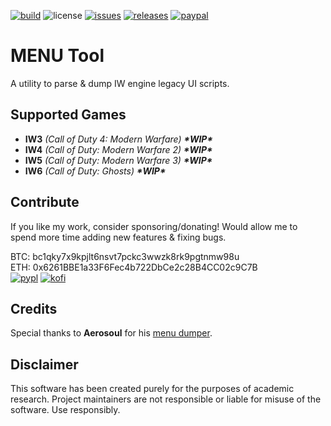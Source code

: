 [![build](https://github.com/xensik/menu-tool/workflows/Build/badge.svg)](https://github.com/xensik/menu-tool/actions)
![license](https://img.shields.io/github/license/xensik/menu-tool.svg)
[![issues](https://img.shields.io/github/issues/xensik/menu-tool)](https://github.com/xensik/menu-tool/issues)
[![releases](https://img.shields.io/github/v/release/xensik/menu-tool)](https://github.com/xensik/menu-tool/releases)
[![paypal](https://img.shields.io/badge/PayPal-support-blue.svg?logo=paypal)](https://www.paypal.me/xensik)

# MENU Tool
A utility to parse & dump IW engine legacy UI scripts.

## Supported Games
- **IW3** *(Call of Duty 4: Modern Warfare)* ***\*WIP\****
- **IW4** *(Call of Duty: Modern Warfare 2)* ***\*WIP\****
- **IW5** *(Call of Duty: Modern Warfare 3)* ***\*WIP\****
- **IW6** *(Call of Duty: Ghosts)* ***\*WIP\****

## Contribute
If you like my work, consider sponsoring/donating! Would allow me to spend more time adding new features & fixing bugs.

BTC: bc1qky7x9kpjlt6nsvt7pckc3wwzk8rk9pgtnmw98u\
ETH: 0x6261BBE1a33F6Fec4b722DbCe2c28B4CC02c9C7B\
[![pypl](https://img.shields.io/badge/PayPal-00457C?style=for-the-badge&logo=paypal&logoColor=white)](https://www.paypal.me/xensik)   [![kofi](https://img.shields.io/badge/Ko--fi-F16061?style=for-the-badge&logo=ko-fi&logoColor=white)](https://ko-fi.com/xensik)

## Credits
Special thanks to **Aerosoul** for his [menu dumper](https://github.com/aerosoul94/IWMenuDumper).

## Disclaimer
This software has been created purely for the purposes of academic research. Project maintainers are not responsible or liable for misuse of the software. Use responsibly.
